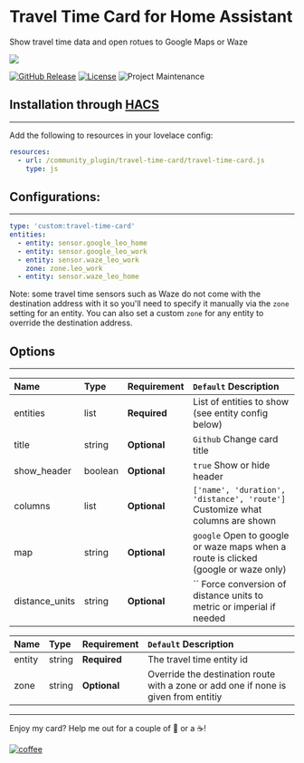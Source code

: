 # Travel Time Card for Home Assistant
Show travel time data and open rotues to Google Maps or Waze

<img src='https://raw.githubusercontent.com/ljmerza/travel-time-card/master/card.png' />

[![GitHub Release][releases-shield]][releases]
[![License][license-shield]](LICENSE.md)
![Project Maintenance][maintenance-shield]

## Installation through [HACS](https://github.com/custom-components/hacs)
---
Add the following to resources in your lovelace config:

```yaml
resources:
  - url: /community_plugin/travel-time-card/travel-time-card.js
    type: js
```

## Configurations:
---
```yaml
type: 'custom:travel-time-card'
entities:
  - entity: sensor.google_leo_home
  - entity: sensor.google_leo_work
  - entity: sensor.waze_leo_work
    zone: zone.leo_work
  - entity: sensor.waze_leo_home
```
Note: some travel time sensors such as Waze do not come with the destination address with it so you'll need to specify it manually via the `zone` setting for an entity. You can also set a custom `zone` for any entity to override the destination address.

## Options
---
| Name | Type | Requirement | `Default` Description
| :---- | :---- | :------- | :----------- |
| entities | list | **Required** | List of entities to show (see entity config below)
| title | string | **Optional** | `Github` Change card title
| show_header | boolean | **Optional** | `true` Show or hide header
| columns | list | **Optional** | `['name', 'duration', 'distance', 'route']` Customize what columns are shown
| map | string | **Optional** | `google` Open to google or waze maps when a route is clicked (google or waze only) 
| distance_units | string | **Optional** | `` Force conversion of distance units to metric or imperial if needed

| Name | Type | Requirement | `Default` Description
| :---- | :---- | :------- | :----------- |
| entity | string | **Required** | The travel time entity id
| zone | string | **Optional** | Override the destination route with a zone or add one if none is given from entitiy

---

Enjoy my card? Help me out for a couple of :beers: or a :coffee:!

[![coffee](https://www.buymeacoffee.com/assets/img/custom_images/black_img.png)](https://www.buymeacoffee.com/JMISm06AD)


[commits-shield]: https://img.shields.io/github/commit-activity/y/ljmerza/travel-time-card.svg?style=for-the-badge
[commits]: https://github.com/ljmerza/travel-time-card/commits/master
[license-shield]: https://img.shields.io/github/license/ljmerza/travel-time-card.svg?style=for-the-badge
[maintenance-shield]: https://img.shields.io/badge/maintainer-Leonardo%20Merza%20%40ljmerza-blue.svg?style=for-the-badge
[releases-shield]: https://img.shields.io/github/release/ljmerza/travel-time-card.svg?style=for-the-badge
[releases]: https://github.com/ljmerza/travel-time-card/releases
